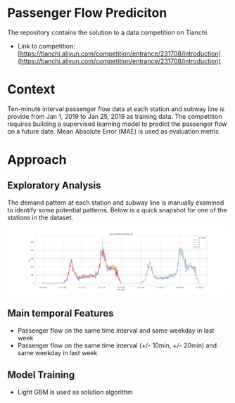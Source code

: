# Passenger Flow Prediciton
The repository contains the solution to a data competition on Tianchi.
- Link to competition: [https://tianchi.aliyun.com/competition/entrance/231708/introduction](https://tianchi.aliyun.com/competition/entrance/231708/introduction)

# Context
Ten-minute interval passenger flow data at each station and subway line is provide from Jan 1, 2019 to Jan 25, 2019 as training data. The competition requires building a supervised learning model to predict the passenger flow on a future date. Mean Absolute Error (MAE) is used as evaluation metric.

# Approach
## Exploratory Analysis
The demand pattern at each station and subway line is manually examined to identify some potential patterns. Below is a quick snapshot for one of the stations in the dataset.
<p align="center">
  <img src="./images/Line_C_Station_57_Flow_out.png" width="800" title="Wide & deep architecture of DeepFM">
</p>

## Main temporal Features
- Passenger flow on the same time interval and same weekday in last week
- Passenger flow on the same time interval (+/- 10min, +/- 20min) and same weekday in last week

## Model Training
- Light GBM is used as solution algorithm 

